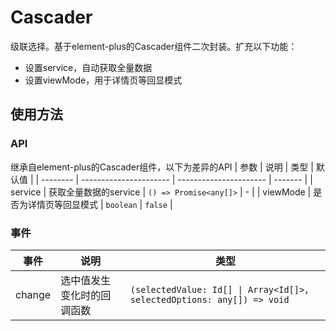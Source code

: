 # Cascader
级联选择。基于element-plus的Cascader组件二次封装。扩充以下功能：

- 设置service，自动获取全量数据
- 设置viewMode，用于详情页等回显模式

<script setup>
  import Demo1 from 'components/common/Cascader/demos/demo1.vue'
  import Demo1Code from 'components/common/Cascader/demos/demo1.vue?raw'
</script>
<demo :comp="Demo1" :code="Demo1Code" />

## 使用方法

### API
继承自element-plus的Cascader组件，以下为差异的API
| 参数     | 说明                   | 类型                   | 默认值  |
| -------- | ---------------------- | ---------------------- | ------- |
| service  | 获取全量数据的service  | `() => Promise<any[]>` | -       |
| viewMode | 是否为详情页等回显模式 | `boolean`              | `false` |

### 事件

| 事件   | 说明                       | 类型                                                                   |
| ------ | -------------------------- | ---------------------------------------------------------------------- |
| change | 选中值发生变化时的回调函数 | `(selectedValue: Id[] \| Array<Id[]>, selectedOptions: any[]) => void` |
